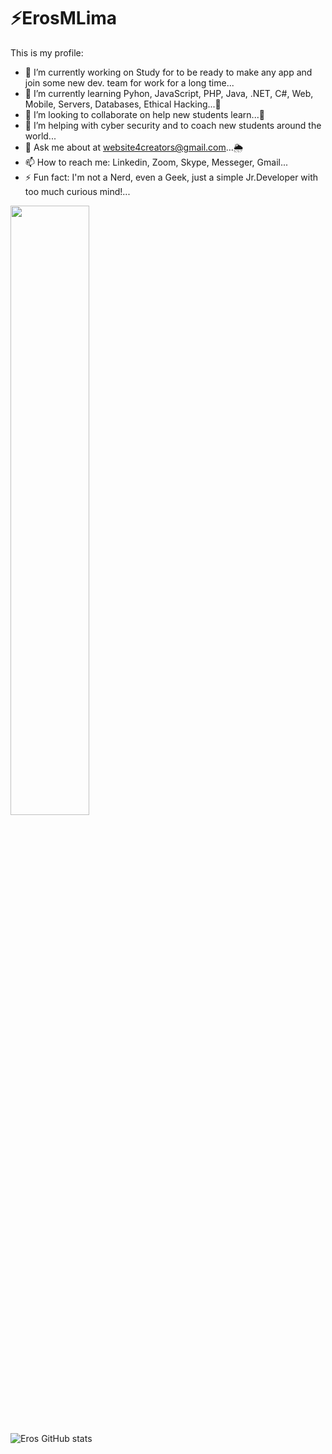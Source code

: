 <h1>⚡️ErosMLima</h1> 
  
  This is my profile:

- 🔭 I’m currently working on Study for to be ready to make any app and join some new dev. team for work for a long time...
- 🎯 I’m currently learning Pyhon, JavaScript, PHP, Java, .NET, C#, Web, Mobile, Servers, Databases, Ethical Hacking...🌱
- 🔰 I’m looking to collaborate on help new students learn...👯
- 🤔 I’m helping with cyber security and to coach new students around the world...
- 💬 Ask me about at website4creators@gmail.com...🌦
- 📫 How to reach me: Linkedin, Zoom, Skype, Messeger, Gmail...
- ⚡ Fun fact: I'm not a Nerd, even a Geek, just a simple Jr.Developer with too much curious mind!...

<img src="https://github-readme-stats.vercel.app/api?username=ErosMLima&&show_icons=true&title_color=ffffff&&icon_color=bb2acf&text_color=daf7dc&bg_color=151515" style="width: 50%;" align="middle">

![Eros GitHub stats](https://github-readme-stats.vercel.app/api?username=ErosMLima&show_icons=true&theme=radical)
